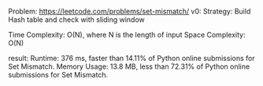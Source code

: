Problem: https://leetcode.com/problems/set-mismatch/
v0:
Strategy: Build Hash table and check with sliding window

Time Complexity: O(N), where N is the length of input
Space Complexity: O(N)

result:
Runtime: 376 ms, faster than 14.11% of Python online submissions for Set Mismatch.
Memory Usage: 13.8 MB, less than 72.31% of Python online submissions for Set Mismatch.
